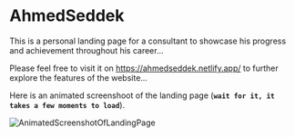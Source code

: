 # AhmedSeddek
This is a personal landing page for a consultant to showcase his progress and achievement throughout his career...


Please feel free to visit it on https://ahmedseddek.netlify.app/ to further explore the features of the website...


Here is an animated screenshoot of the landing page (**`wait for it, it takes a few moments to load`**).

![AnimatedScreenshotOfLandingPage](https://github.com/AhmedEFRMElwazery/AhmedSeddek/blob/77a30e83604c1e8b580eda3cf62941bf2a79075d/resources/imgs/GifOfLandingPage4.gif)
